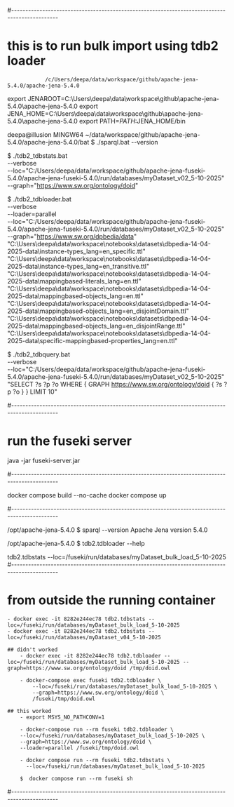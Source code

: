 
#----------------------------------------------------------------------------------------------
# this is to run bulk import using tdb2 loader
                /c/Users/deepa/data/workspace/github/apache-jena-5.4.0/apache-jena-5.4.0
export JENAROOT=C:\Users\deepa\data\workspace\github\apache-jena-5.4.0\apache-jena-5.4.0
export JENA_HOME=C:\Users\deepa\data\workspace\github\apache-jena-5.4.0\apache-jena-5.4.0
export PATH=$PATH:$JENA_HOME/bin

deepa@illusion MINGW64 ~/data/workspace/github/apache-jena-5.4.0/apache-jena-5.4.0/bat
  $ ./sparql.bat --version

  $ ./tdb2_tdbstats.bat \
    --verbose \
    --loc="C:/Users/deepa/data/workspace/github/apache-jena-fuseki-5.4.0/apache-jena-fuseki-5.4.0/run/databases/myDataset_v02_5-10-2025" \
    --graph="https://www.sw.org/ontology/doid"
 
  $ ./tdb2_tdbloader.bat \
    --verbose \
    --loader=parallel \
    --loc="C:/Users/deepa/data/workspace/github/apache-jena-fuseki-5.4.0/apache-jena-fuseki-5.4.0/run/databases/myDataset_v02_5-10-2025" \
    --graph="https://www.sw.org/dpbedia/data" \
    "C:\Users\deepa\data\workspace\notebooks\datasets\dbpedia-14-04-2025-data\instance-types_lang=en_specific.ttl" \
    "C:\Users\deepa\data\workspace\notebooks\datasets\dbpedia-14-04-2025-data\instance-types_lang=en_transitive.ttl" \
    "C:\Users\deepa\data\workspace\notebooks\datasets\dbpedia-14-04-2025-data\mappingbased-literals_lang=en.ttl" \
    "C:\Users\deepa\data\workspace\notebooks\datasets\dbpedia-14-04-2025-data\mappingbased-objects_lang=en.ttl" \
    "C:\Users\deepa\data\workspace\notebooks\datasets\dbpedia-14-04-2025-data\mappingbased-objects_lang=en_disjointDomain.ttl" \
    "C:\Users\deepa\data\workspace\notebooks\datasets\dbpedia-14-04-2025-data\mappingbased-objects_lang=en_disjointRange.ttl" \
    "C:\Users\deepa\data\workspace\notebooks\datasets\dbpedia-14-04-2025-data\specific-mappingbased-properties_lang=en.ttl"

  $ ./tdb2_tdbquery.bat \
    --verbose \
    --loc="C:/Users/deepa/data/workspace/github/apache-jena-fuseki-5.4.0/apache-jena-fuseki-5.4.0/run/databases/myDataset_v02_5-10-2025" \
    "SELECT ?s ?p ?o WHERE { GRAPH <https://www.sw.org/ontology/doid> { ?s ?p ?o } } LIMIT 10"

#----------------------------------------------------------------------------------------------
     
# run the fuseki server
java -jar fuseki-server.jar

#----------------------------------------------------------------------------------------------

docker compose build --no-cache
docker compose up

#----------------------------------------------------------------------------------------------

/opt/apache-jena-5.4.0 $ sparql --version
Apache Jena version 5.4.0

/opt/apache-jena-5.4.0 $ tdb2.tdbloader --help

tdb2.tdbstats --loc=/fuseki/run/databases/myDataset_bulk_load_5-10-2025
#----------------------------------------------------------------------------------------------

# from outside the running container
    - docker exec -it 8282e244ec78 tdb2.tdbstats --loc=/fuseki/run/databases/myDataset_bulk_load_5-10-2025
    - docker exec -it 8282e244ec78 tdb2.tdbstats --loc=/fuseki/run/databases/myDataset_v04_5-10-2025

    ## didn't worked
        - docker exec -it 8282e244ec78 tdb2.tdbloader --loc=/fuseki/run/databases/myDataset_bulk_load_5-10-2025 --graph=https://www.sw.org/ontology/doid /tmp/doid.owl
         
        - docker-compose exec fuseki tdb2.tdbloader \
            --loc=/fuseki/run/databases/myDataset_bulk_load_5-10-2025 \
            --graph=https://www.sw.org/ontology/doid \
            /fuseki/tmp/doid.owl
    
    ## this worked
        - export MSYS_NO_PATHCONV=1
        
        - docker-compose run --rm fuseki tdb2.tdbloader \
        --loc=/fuseki/run/databases/myDataset_bulk_load_5-10-2025 \
        --graph=https://www.sw.org/ontology/doid \
        --loader=parallel /fuseki/tmp/doid.owl

        - docker compose run --rm fuseki tdb2.tdbstats \
          --loc=/fuseki/run/databases/myDataset_bulk_load_5-10-2025

        $  docker compose run --rm fuseki sh
#----------------------------------------------------------------------------------------------